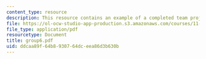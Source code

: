 ```yaml
---
content_type: resource
description: This resource contains an example of a completed team project.
file: https://ol-ocw-studio-app-production.s3.amazonaws.com/courses/11-914-planning-communication-spring-2007/ddcaa89f64b8930764dceea86d3b630b_group6.pdf
file_type: application/pdf
resourcetype: Document
title: group6.pdf
uid: ddcaa89f-64b8-9307-64dc-eea86d3b630b
---
```

